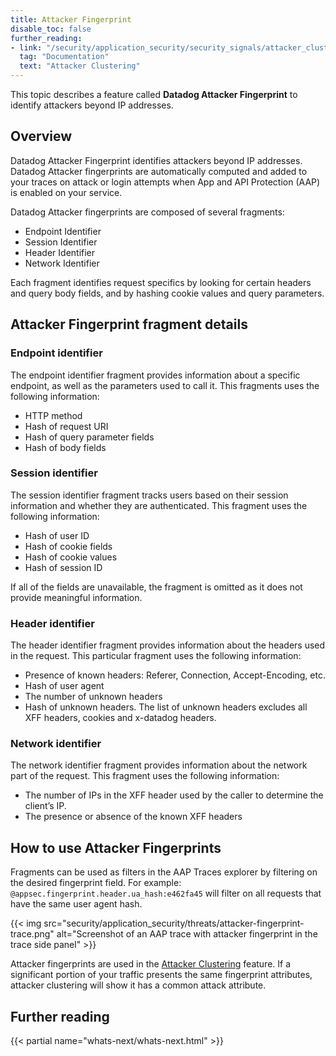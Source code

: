 ```yaml
---
title: Attacker Fingerprint
disable_toc: false
further_reading:
- link: "/security/application_security/security_signals/attacker_clustering"
  tag: "Documentation"
  text: "Attacker Clustering"
---
```


This topic describes a feature called **Datadog Attacker Fingerprint** to identify attackers beyond IP addresses.

## Overview

Datadog Attacker Fingerprint identifies attackers beyond IP addresses. Datadog Attacker fingerprints are automatically computed and added to your traces on attack or login attempts when App and API Protection (AAP) is enabled on your service.

Datadog Attacker fingerprints are composed of several fragments:
* Endpoint Identifier
* Session Identifier
* Header Identifier
* Network Identifier

Each fragment identifies request specifics by looking for certain headers and query body fields, and by hashing cookie values and query parameters.

## Attacker Fingerprint fragment details

### Endpoint identifier

The endpoint identifier fragment provides information about a specific endpoint, as well as the parameters used to call it. This fragments uses the following information:
* HTTP method
* Hash of request URI
* Hash of query parameter fields
* Hash of body fields

### Session identifier

The session identifier fragment tracks users based on their session information and whether they are authenticated. This fragment uses the following information:
* Hash of user ID
* Hash of cookie fields
* Hash of cookie values
* Hash of session ID

If all of the fields are unavailable, the fragment is omitted as it does not provide meaningful information.

### Header identifier

The header identifier fragment provides information about the headers used in the request. This particular fragment uses the following information:
* Presence of known headers: Referer, Connection, Accept-Encoding, etc.
* Hash of user agent
* The number of unknown headers
* Hash of unknown headers. The list of unknown headers excludes all XFF headers, cookies and x-datadog headers.


### Network identifier

The network identifier fragment provides information about the network part of the request. This fragment uses the following information:
* The number of IPs in the XFF header used by the caller to determine the client’s IP.
* The presence or absence of the known XFF headers


## How to use Attacker Fingerprints

Fragments can be used as filters in the AAP Traces explorer by filtering on the desired fingerprint field. For example: `@appsec.fingerprint.header.ua_hash:e462fa45` will filter on all requests that have the same user agent hash.

{{< img src="security/application_security/threats/attacker-fingerprint-trace.png" alt="Screenshot of an AAP trace with attacker fingerprint in the trace side panel"  >}}

Attacker fingerprints are used in the [Attacker Clustering][1] feature. If a significant portion of your traffic presents the same fingerprint attributes, attacker clustering will show it has a common attack attribute.


## Further reading

{{< partial name="whats-next/whats-next.html" >}}

[1]: /security/application_security/security_signals/attacker_clustering

